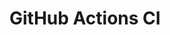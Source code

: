 # GitHub Actions CI
























































































































































































































































































































































































































































































































































































































































































































































































































































































































































































































































































































































































































































































































































































































































































































































































































































































































































































































































































































































































































































































































































































































































































































